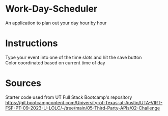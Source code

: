 # Work-Day-Scheduler
An application to plan out your day hour by hour

# Instructions
Type your event into one of the time slots and hit the save button<br>
Color coordinated based on current time of day

# Sources
Starter code used from UT Full Stack Bootcamp's repository<br>
https://git.bootcampcontent.com/University-of-Texas-at-Austin/UTA-VIRT-FSF-PT-09-2023-U-LOLC/-/tree/main/05-Third-Party-APIs/02-Challenge

# 

